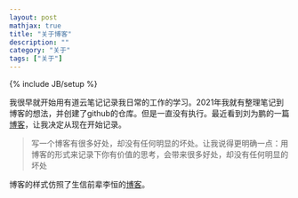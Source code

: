 ```yaml
---
layout: post
mathjax: true
title: "关于博客"
description: ""
category: "关于"
tags: ["关于"]
---
```

{% include JB/setup %}

我很早就开始用有道云笔记记录我日常的工作的学习。2021年我就有整理笔记到博客的想法，并创建了github的仓库。但是一直没有执行。最近看到刘为鹏的一篇[博客][liuweipeng]，让我决定从现在开始记录。
> 写一个博客有很多好处，却没有任何明显的坏处。让我说得更明确一点：用博客的形式来记录下你有价值的思考，会带来很多好处，却没有任何明显的坏处

博客的样式仿照了生信前辈李恒的[博客][lh3]。

[lh3]: https://github.com/lh3/lh3.github.com
[liuweipeng]: https://mindhacks.cn/2009/02/15/why-you-should-start-blogging-now/